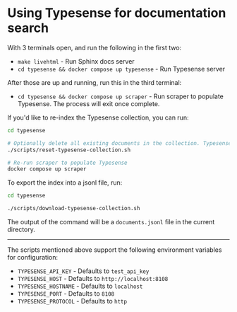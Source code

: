 # Using Typesense for documentation search

With 3 terminals open, and run the following in the first two:
- `make livehtml` - Run Sphinx docs server
- `cd typesense && docker compose up typesense` - Run Typesense server

After those are up and running, run this in the third terminal:
- `cd typesense && docker compose up scraper` - Run scraper to populate Typesense. The process will exit once complete.

If you'd like to re-index the Typesense collection, you can run:

```sh
cd typesense

# Optionally delete all existing documents in the collection. Typesense will de-duplicate docs naturally, but this reset operation forces it to remove metadata from previous runs that we may want to remove as we change the schema/filters.
./scripts/reset-typesense-collection.sh

# Re-run scraper to populate Typesense
docker compose up scraper
```

To export the index into a jsonl file, run:

```sh
cd typesense

./scripts/download-typesense-collection.sh
```

The output of the command will be a `documents.jsonl` file in the current directory.

---

The scripts mentioned above support the following environment variables for configuration:

- `TYPESENSE_API_KEY` - Defaults to `test_api_key`
- `TYPESENSE_HOST` - Defaults to `http://localhost:8108`
- `TYPESENSE_HOSTNAME` - Defaults to `localhost`
- `TYPESENSE_PORT` - Defaults to `8108`
- `TYPESENSE_PROTOCOL` - Defaults to `http`
